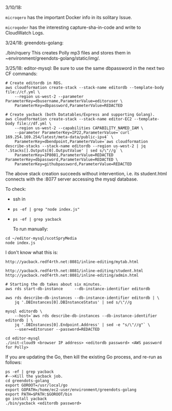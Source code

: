 3/10/18:

`microqero` has the important Docker info in its solitary Issue.

`microqoder` has the interesting capture-sha-in-code and write to CloudWatch Logs.

3/24/18:
greendots-golang:

  ./bin/rquery <judy access token>
    This creates Polly mp3 files and stores them in ~environment/greendots-golang/static/img/.

3/25/18:
editor-mysql:
  Be sure to use the same dbpassword in the next two CF commands:

```
# Create editordb in RDS.
aws cloudformation create-stack --stack-name editordb --template-body file://cf.yml \
    --region us-west-2 --parameter ParameterKey=dbusername,ParameterValue=editoruser \       
    ParameterKey=dbpassword,ParameterValue=REDACTED
```

```
# Create yacback (both Datatables/Express and supporting Golang).
aws cloudformation create-stack --stack-name editor-EC2 --template-body file://df.yml \
    --region us-west-2 --capabilities CAPABILITY_NAMED_IAM \
    --parameter ParameterKey=IP22,ParameterValue=`curl 169.254.169.254/latest/meta-data/public-ipv4` \      
    ParameterKey=dbendpoint,ParameterValue=`aws cloudformation describe-stacks --stack-name editordb --region us-west-2 | jq '.Stacks[].Outputs[0].OutputValue' | sed s/\"//g` \
    ParameterKey=IP8081,ParameterValue=REDACTED ParameterKey=dbpassword,ParameterValue=REDACTED \
    ParameterKey=githubpassword,ParameterValue=REDACTED
```
The above stack creation succeeds without intervention, i.e. its student.html connects with the :8077 server accessing the mysql database.

To check:
* ssh in
* `ps -ef | grep "node index.js"`
* `ps -ef | grep yacback`


  To run manually:

```
cd ~/editor-mysql/scotSpryMedia
node index.js
```

I don't know what this is:
```
http://yacback.redf4rth.net:8081/inline-editing/mytab.html
```

```
http://yacback.redf4rth.net:8081/inline-editing/student.html
http://yacback.redf4rth.net:8081/inline-editing/admin.html
```

```
# Starting the db takes about six minutes.
aws rds start-db-instance     --db-instance-identifier editordb

aws rds describe-db-instances --db-instance-identifier editordb | \
    jq '.DBInstances[0].DBInstanceStatus' | sed s/\"//g

mysql editordb \
    --host=`aws rds describe-db-instances --db-instance-identifier editordb | \
    jq '.DBInstances[0].Endpoint.Address' | sed -e "s/\"//g"` \
    --user=editoruser --password=REDACTED
```

```
cd editor-mysql
./init-cloud9 <browser IP address> <editordb password> <AWS password for Polly>
```

If you are updating the Go, then kill the existing Go process, and re-run as follows:
```
ps -ef | grep yacback
#-->Kill the yacback job.
cd greendots-golang
export GOROOT=/usr/local/go
export GOPATH=/home/ec2-user/environment/greendots-golang
export PATH=$PATH:$GOROOT/bin
go install yacback
./bin/yacback <editordb password>
```

